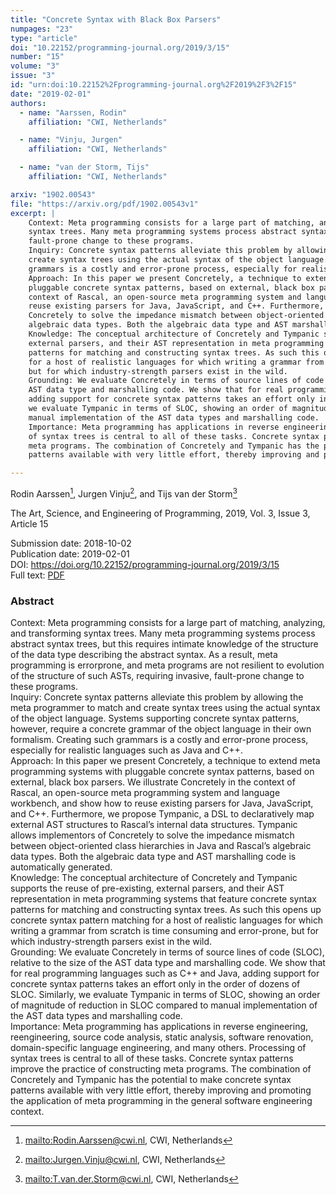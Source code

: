 ```yaml
---
title: "Concrete Syntax with Black Box Parsers"
numpages: "23"
type: "article"
doi: "10.22152/programming-journal.org/2019/3/15"
number: "15"
volume: "3"
issue: "3"
id: "urn:doi:10.22152%2Fprogramming-journal.org%2F2019%2F3%2F15"
date: "2019-02-01"
authors: 
  - name: "Aarssen, Rodin"
    affiliation: "CWI, Netherlands"

  - name: "Vinju, Jurgen"
    affiliation: "CWI, Netherlands"

  - name: "van der Storm, Tijs"
    affiliation: "CWI, Netherlands"

arxiv: "1902.00543"
file: "https://arxiv.org/pdf/1902.00543v1"
excerpt: |
    Context: Meta programming consists for a large part of matching, analyzing, and transforming
    syntax trees. Many meta programming systems process abstract syntax trees, but this requires intimate knowledge of the structure of the data type describing the abstract syntax. As a result, meta programming is errorprone, and meta programs are not resilient to evolution of the structure of such ASTs, requiring invasive,
    fault-prone change to these programs.  
    Inquiry: Concrete syntax patterns alleviate this problem by allowing the meta programmer to match and
    create syntax trees using the actual syntax of the object language. Systems supporting concrete syntax patterns, however, require a concrete grammar of the object language in their own formalism. Creating such
    grammars is a costly and error-prone process, especially for realistic languages such as Java and C++.  
    Approach: In this paper we present Concretely, a technique to extend meta programming systems with
    pluggable concrete syntax patterns, based on external, black box parsers. We illustrate Concretely in the
    context of Rascal, an open-source meta programming system and language workbench, and show how to
    reuse existing parsers for Java, JavaScript, and C++. Furthermore, we propose Tympanic, a DSL to declaratively map external AST structures to Rascal’s internal data structures. Tympanic allows implementors of
    Concretely to solve the impedance mismatch between object-oriented class hierarchies in Java and Rascal’s
    algebraic data types. Both the algebraic data type and AST marshalling code is automatically generated.  
    Knowledge: The conceptual architecture of Concretely and Tympanic supports the reuse of pre-existing,
    external parsers, and their AST representation in meta programming systems that feature concrete syntax
    patterns for matching and constructing syntax trees. As such this opens up concrete syntax pattern matching
    for a host of realistic languages for which writing a grammar from scratch is time consuming and error-prone,
    but for which industry-strength parsers exist in the wild.  
    Grounding: We evaluate Concretely in terms of source lines of code (SLOC), relative to the size of the
    AST data type and marshalling code. We show that for real programming languages such as C++ and Java,
    adding support for concrete syntax patterns takes an effort only in the order of dozens of SLOC. Similarly,
    we evaluate Tympanic in terms of SLOC, showing an order of magnitude of reduction in SLOC compared to
    manual implementation of the AST data types and marshalling code.  
    Importance: Meta programming has applications in reverse engineering, reengineering, source code analysis, static analysis, software renovation, domain-specific language engineering, and many others. Processing
    of syntax trees is central to all of these tasks. Concrete syntax patterns improve the practice of constructing
    meta programs. The combination of Concretely and Tympanic has the potential to make concrete syntax
    patterns available with very little effort, thereby improving and promoting the application of meta programming in the general software engineering context.  

---
```

Rodin Aarssen[^1], Jurgen Vinju[^2], and Tijs van der Storm[^3]

The Art, Science, and Engineering of Programming, 2019, Vol. 3, Issue 3, Article 15

Submission date: 2018-10-02  
Publication date: 2019-02-01  
DOI: <https://doi.org/10.22152/programming-journal.org/2019/3/15>  
Full text: [PDF](https://arxiv.org/pdf/1902.00543v1)  


### Abstract

Context: Meta programming consists for a large part of matching, analyzing, and transforming
syntax trees. Many meta programming systems process abstract syntax trees, but this requires intimate knowledge of the structure of the data type describing the abstract syntax. As a result, meta programming is errorprone, and meta programs are not resilient to evolution of the structure of such ASTs, requiring invasive,
fault-prone change to these programs.  
Inquiry: Concrete syntax patterns alleviate this problem by allowing the meta programmer to match and
create syntax trees using the actual syntax of the object language. Systems supporting concrete syntax patterns, however, require a concrete grammar of the object language in their own formalism. Creating such
grammars is a costly and error-prone process, especially for realistic languages such as Java and C++.  
Approach: In this paper we present Concretely, a technique to extend meta programming systems with
pluggable concrete syntax patterns, based on external, black box parsers. We illustrate Concretely in the
context of Rascal, an open-source meta programming system and language workbench, and show how to
reuse existing parsers for Java, JavaScript, and C++. Furthermore, we propose Tympanic, a DSL to declaratively map external AST structures to Rascal’s internal data structures. Tympanic allows implementors of
Concretely to solve the impedance mismatch between object-oriented class hierarchies in Java and Rascal’s
algebraic data types. Both the algebraic data type and AST marshalling code is automatically generated.  
Knowledge: The conceptual architecture of Concretely and Tympanic supports the reuse of pre-existing,
external parsers, and their AST representation in meta programming systems that feature concrete syntax
patterns for matching and constructing syntax trees. As such this opens up concrete syntax pattern matching
for a host of realistic languages for which writing a grammar from scratch is time consuming and error-prone,
but for which industry-strength parsers exist in the wild.  
Grounding: We evaluate Concretely in terms of source lines of code (SLOC), relative to the size of the
AST data type and marshalling code. We show that for real programming languages such as C++ and Java,
adding support for concrete syntax patterns takes an effort only in the order of dozens of SLOC. Similarly,
we evaluate Tympanic in terms of SLOC, showing an order of magnitude of reduction in SLOC compared to
manual implementation of the AST data types and marshalling code.  
Importance: Meta programming has applications in reverse engineering, reengineering, source code analysis, static analysis, software renovation, domain-specific language engineering, and many others. Processing
of syntax trees is central to all of these tasks. Concrete syntax patterns improve the practice of constructing
meta programs. The combination of Concretely and Tympanic has the potential to make concrete syntax
patterns available with very little effort, thereby improving and promoting the application of meta programming in the general software engineering context.  


[^1]: <mailto:Rodin.Aarssen@cwi.nl>, CWI, Netherlands
[^2]: <mailto:Jurgen.Vinju@cwi.nl>, CWI, Netherlands
[^3]: <mailto:T.van.der.Storm@cwi.nl>, CWI, Netherlands
